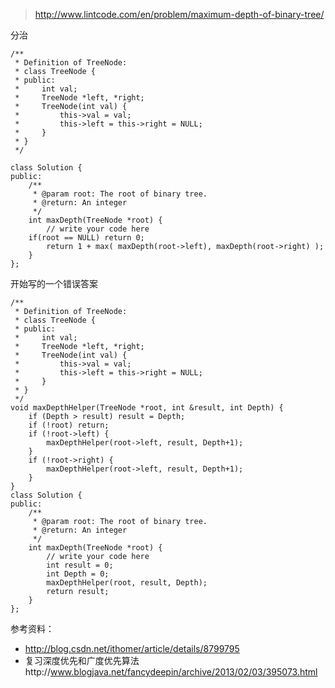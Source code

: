 	
>http://www.lintcode.com/en/problem/maximum-depth-of-binary-tree/

分治

	/**
	 * Definition of TreeNode:
	 * class TreeNode {
	 * public:
	 *     int val;
	 *     TreeNode *left, *right;
	 *     TreeNode(int val) {
	 *         this->val = val;
	 *         this->left = this->right = NULL;
	 *     }
	 * }
	 */
	 
	class Solution {
	public:
	    /**
	     * @param root: The root of binary tree.
	     * @return: An integer
	     */
	    int maxDepth(TreeNode *root) {
	        // write your code here
	    if(root == NULL) return 0;  
	        return 1 + max( maxDepth(root->left), maxDepth(root->right) ); 
	    }
	};


开始写的一个错误答案

	/**
	 * Definition of TreeNode:
	 * class TreeNode {
	 * public:
	 *     int val;
	 *     TreeNode *left, *right;
	 *     TreeNode(int val) {
	 *         this->val = val;
	 *         this->left = this->right = NULL;
	 *     }
	 * }
	 */
	void maxDepthHelper(TreeNode *root, int &result, int Depth) {
	    if (Depth > result) result = Depth;
	    if (!root) return;
	    if (!root->left) {
	        maxDepthHelper(root->left, result, Depth+1);
	    }
	    if (!root->right) {
	        maxDepthHelper(root->left, result, Depth+1);
	    }
	}
	class Solution {
	public:
	    /**
	     * @param root: The root of binary tree.
	     * @return: An integer
	     */
	    int maxDepth(TreeNode *root) {
	        // write your code here
	        int result = 0;
	        int Depth = 0;
	        maxDepthHelper(root, result, Depth);
	        return result;
	    }
	};


参考资料：

+ http://blog.csdn.net/ithomer/article/details/8799795
+ 复习深度优先和广度优先算法http://www.blogjava.net/fancydeepin/archive/2013/02/03/395073.html